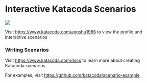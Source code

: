 # Interactive Katacoda Scenarios

[![](http://shields.katacoda.com/katacoda/angshu1986/count.svg)](https://www.katacoda.com/angshu1986 "Get your profile on Katacoda.com")

Visit https://www.katacoda.com/angshu1986 to view the profile and interactive scenarios

### Writing Scenarios
Visit https://www.katacoda.com/docs to learn more about creating Katacoda scenarios

For examples, visit https://github.com/katacoda/scenario-example

